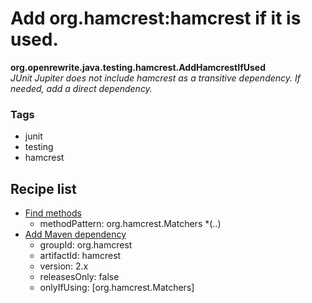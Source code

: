 # Add org.hamcrest:hamcrest if it is used.

**org.openrewrite.java.testing.hamcrest.AddHamcrestIfUsed**  
_JUnit Jupiter does not include hamcrest as a transitive dependency. If needed, add a direct dependency._

### Tags

* junit
* testing
* hamcrest

## Recipe list

* [Find methods](../../search/findmethods.md)
  * methodPattern: org.hamcrest.Matchers \*\(..\)
* [Add Maven dependency](../../../maven/adddependency.md)
  * groupId: org.hamcrest
  * artifactId: hamcrest
  * version: 2.x
  * releasesOnly: false
  * onlyIfUsing: \[org.hamcrest.Matchers\]

